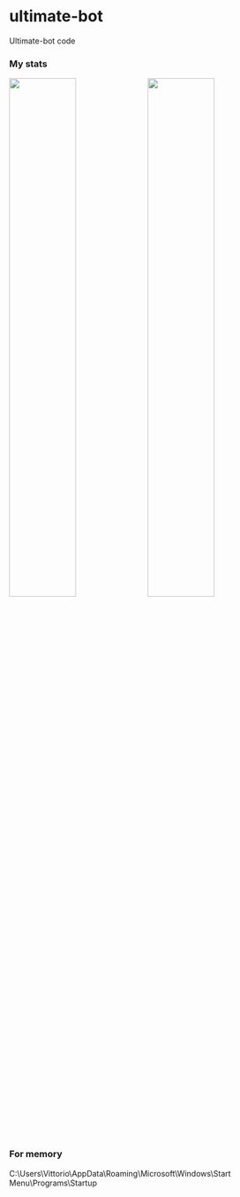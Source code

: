 # ultimate-bot
Ultimate-bot code

### My stats
<img src="https://github-readme-stats.vercel.app/api?username=minion6011&show_icons=true&theme=github_dark" width="49%"></img>
<img src="https://github-readme-stats.vercel.app/api/top-langs/?username=minion6011&langs_count=4&theme=github_dark&layout=compact" width="49%"></img>  


### For memory

C:\Users\Vittorio\AppData\Roaming\Microsoft\Windows\Start Menu\Programs\Startup

